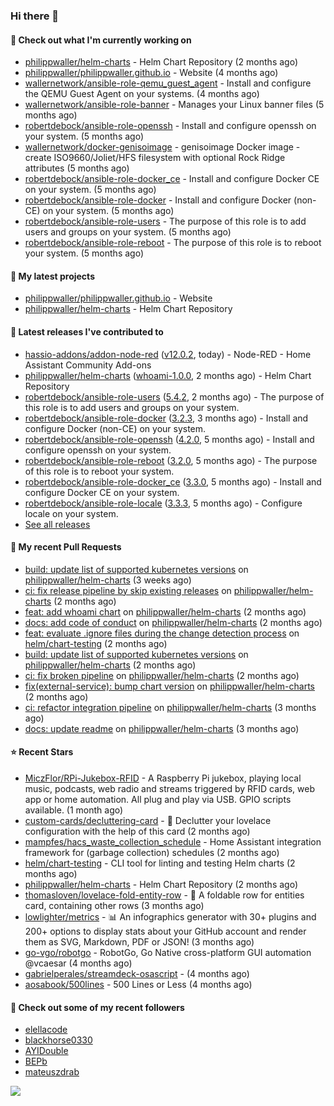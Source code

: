 ### Hi there 👋

#### 👷 Check out what I'm currently working on

- [philippwaller/helm-charts](https://github.com/philippwaller/helm-charts) - Helm Chart Repository (2 months ago)
- [philippwaller/philippwaller.github.io](https://github.com/philippwaller/philippwaller.github.io) - Website (4 months ago)
- [wallernetwork/ansible-role-qemu_guest_agent](https://github.com/wallernetwork/ansible-role-qemu_guest_agent) - Install and configure the QEMU Guest Agent on your systems. (4 months ago)
- [wallernetwork/ansible-role-banner](https://github.com/wallernetwork/ansible-role-banner) - Manages your Linux banner files (5 months ago)
- [robertdebock/ansible-role-openssh](https://github.com/robertdebock/ansible-role-openssh) - Install and configure openssh on your system. (5 months ago)
- [wallernetwork/docker-genisoimage](https://github.com/wallernetwork/docker-genisoimage) - genisoimage Docker image - create ISO9660/Joliet/HFS filesystem with optional Rock Ridge attributes (5 months ago)
- [robertdebock/ansible-role-docker_ce](https://github.com/robertdebock/ansible-role-docker_ce) - Install and configure Docker CE on your system. (5 months ago)
- [robertdebock/ansible-role-docker](https://github.com/robertdebock/ansible-role-docker) - Install and configure Docker (non-CE) on your system. (5 months ago)
- [robertdebock/ansible-role-users](https://github.com/robertdebock/ansible-role-users) - The purpose of this role is to add users and groups on your system. (5 months ago)
- [robertdebock/ansible-role-reboot](https://github.com/robertdebock/ansible-role-reboot) - The purpose of this role is to reboot your system. (5 months ago)

#### 🌱 My latest projects

- [philippwaller/philippwaller.github.io](https://github.com/philippwaller/philippwaller.github.io) - Website
- [philippwaller/helm-charts](https://github.com/philippwaller/helm-charts) - Helm Chart Repository

#### 🔭 Latest releases I've contributed to

- [hassio-addons/addon-node-red](https://github.com/hassio-addons/addon-node-red) ([v12.0.2](https://github.com/hassio-addons/addon-node-red/releases/tag/v12.0.2), today) - Node-RED - Home Assistant Community Add-ons
- [philippwaller/helm-charts](https://github.com/philippwaller/helm-charts) ([whoami-1.0.0](https://github.com/philippwaller/helm-charts/releases/tag/whoami-1.0.0), 2 months ago) - Helm Chart Repository
- [robertdebock/ansible-role-users](https://github.com/robertdebock/ansible-role-users) ([5.4.2](https://github.com/robertdebock/ansible-role-users/releases/tag/5.4.2), 2 months ago) - The purpose of this role is to add users and groups on your system.
- [robertdebock/ansible-role-docker](https://github.com/robertdebock/ansible-role-docker) ([3.2.3](https://github.com/robertdebock/ansible-role-docker/releases/tag/3.2.3), 3 months ago) - Install and configure Docker (non-CE) on your system.
- [robertdebock/ansible-role-openssh](https://github.com/robertdebock/ansible-role-openssh) ([4.2.0](https://github.com/robertdebock/ansible-role-openssh/releases/tag/4.2.0), 5 months ago) - Install and configure openssh on your system.
- [robertdebock/ansible-role-reboot](https://github.com/robertdebock/ansible-role-reboot) ([3.2.0](https://github.com/robertdebock/ansible-role-reboot/releases/tag/3.2.0), 5 months ago) - The purpose of this role is to reboot your system.
- [robertdebock/ansible-role-docker_ce](https://github.com/robertdebock/ansible-role-docker_ce) ([3.3.0](https://github.com/robertdebock/ansible-role-docker_ce/releases/tag/3.3.0), 5 months ago) - Install and configure Docker CE on your system.
- [robertdebock/ansible-role-locale](https://github.com/robertdebock/ansible-role-locale) ([3.3.3](https://github.com/robertdebock/ansible-role-locale/releases/tag/3.3.3), 5 months ago) - Configure locale on your system.
- [See all releases](https://github.com/philippwaller/philippwaller/blob/main/releases.md)

#### 🔨 My recent Pull Requests

- [build: update list of supported kubernetes versions](https://github.com/philippwaller/helm-charts/pull/23) on [philippwaller/helm-charts](https://github.com/philippwaller/helm-charts) (3 weeks ago)
- [ci: fix release pipeline by skip existing releases](https://github.com/philippwaller/helm-charts/pull/21) on [philippwaller/helm-charts](https://github.com/philippwaller/helm-charts) (2 months ago)
- [feat: add whoami chart](https://github.com/philippwaller/helm-charts/pull/20) on [philippwaller/helm-charts](https://github.com/philippwaller/helm-charts) (2 months ago)
- [docs: add code of conduct](https://github.com/philippwaller/helm-charts/pull/19) on [philippwaller/helm-charts](https://github.com/philippwaller/helm-charts) (2 months ago)
- [feat: evaluate .ignore files during the change detection process](https://github.com/helm/chart-testing/pull/411) on [helm/chart-testing](https://github.com/helm/chart-testing) (2 months ago)
- [build: update list of supported kubernetes versions](https://github.com/philippwaller/helm-charts/pull/18) on [philippwaller/helm-charts](https://github.com/philippwaller/helm-charts) (2 months ago)
- [ci: fix broken pipeline](https://github.com/philippwaller/helm-charts/pull/17) on [philippwaller/helm-charts](https://github.com/philippwaller/helm-charts) (2 months ago)
- [fix(external-service): bump chart version](https://github.com/philippwaller/helm-charts/pull/15) on [philippwaller/helm-charts](https://github.com/philippwaller/helm-charts) (2 months ago)
- [ci: refactor integration pipeline](https://github.com/philippwaller/helm-charts/pull/13) on [philippwaller/helm-charts](https://github.com/philippwaller/helm-charts) (3 months ago)
- [docs: update readme](https://github.com/philippwaller/helm-charts/pull/12) on [philippwaller/helm-charts](https://github.com/philippwaller/helm-charts) (3 months ago)

#### ⭐ Recent Stars

- [MiczFlor/RPi-Jukebox-RFID](https://github.com/MiczFlor/RPi-Jukebox-RFID) - A Raspberry Pi jukebox, playing local music, podcasts, web radio and streams triggered by RFID cards, web app or home automation. All plug and play via USB. GPIO scripts available. (1 month ago)
- [custom-cards/decluttering-card](https://github.com/custom-cards/decluttering-card) - 🧹 Declutter your lovelace configuration with the help of this card (2 months ago)
- [mampfes/hacs_waste_collection_schedule](https://github.com/mampfes/hacs_waste_collection_schedule) - Home Assistant integration framework for (garbage collection) schedules (2 months ago)
- [helm/chart-testing](https://github.com/helm/chart-testing) - CLI tool for linting and testing Helm charts (2 months ago)
- [philippwaller/helm-charts](https://github.com/philippwaller/helm-charts) - Helm Chart Repository (2 months ago)
- [thomasloven/lovelace-fold-entity-row](https://github.com/thomasloven/lovelace-fold-entity-row) - 🔹 A foldable row for entities card, containing other rows (3 months ago)
- [lowlighter/metrics](https://github.com/lowlighter/metrics) - 📊 An infographics generator with 30&#43; plugins and 200&#43; options to display stats about your GitHub account and render them as SVG, Markdown, PDF or JSON! (3 months ago)
- [go-vgo/robotgo](https://github.com/go-vgo/robotgo) - RobotGo, Go Native cross-platform GUI automation  @vcaesar (4 months ago)
- [gabrielperales/streamdeck-osascript](https://github.com/gabrielperales/streamdeck-osascript) -  (4 months ago)
- [aosabook/500lines](https://github.com/aosabook/500lines) - 500 Lines or Less (4 months ago)

#### 👯 Check out some of my recent followers

- [elellacode](https://github.com/elellacode)
- [blackhorse0330](https://github.com/blackhorse0330)
- [AYIDouble](https://github.com/AYIDouble)
- [BEPb](https://github.com/BEPb)
- [mateuszdrab](https://github.com/mateuszdrab)

![](https://hit.yhype.me/github/profile?user_id=1090452)
